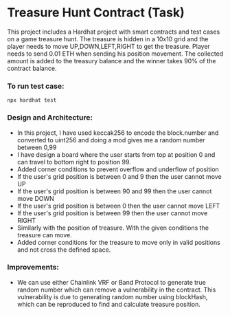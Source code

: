 # Treasure Hunt Contract (Task)

This project includes a Hardhat project with smart contracts and test cases on a game treasure hunt. The treasure is hidden in a 10x10 grid and the player needs to move UP,DOWN,LEFT,RIGHT to get the treasure. Player needs to send 0.01 ETH when sending his position movement. The collected amount is added to the treasury balance and the winner takes 90% of the contract balance.

### To run test case:

```shell
npx hardhat test
```

### Design and Architecture:
- In this project, I have used keccak256 to encode the block.number and converted to uint256 and doing a mod gives me a random number between 0,99
- I have design a board where the user starts from top at position 0 and can travel to bottom right to position 99.
- Added corner conditions to prevent overflow and underflow of position
- If the user's grid position is between 0 and 9 then the user cannot move UP
- If the user's grid position is between 90 and 99 then the user cannot move DOWN
- If the user's grid position is between 0 then the user cannot move LEFT
- If the user's grid position is between 99 then the user cannot move RIGHT
- Similarly with the position of treasure. With the given conditions the treasure can move. 
- Added corner conditions for the treasure to move only in valid positions and not cross the defined space.

### Improvements:
- We can use either Chainlink VRF or Band Protocol to generate true random number which can remove a vulnerability in the contract. This vulnerability is due to generating random number using blockHash, which can be reproduced to find and calculate treasure position.
